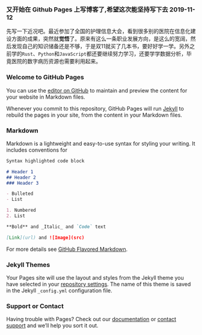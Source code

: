 ### 又开始在 Github Pages 上写博客了,希望这次能坚持写下去 2019-11-12
先写一下近况吧。最近参加了全国的护理信息大会，看到很多别的医院在信息化建设方面的成果，突然就**觉悟**了。原来有这么一条职业发展方向，是这么的宽阔，然后发现自己的知识储备还是不够，于是双11就买了几本书，要好好学一学。另外之前学的`Rust`、`Python`和`JavaScript`都还要继续努力学习，还要学学数据分析，毕竟医院的数字病历资源也需要利用起来。

### Welcome to GitHub Pages

You can use the [editor on GitHub](https://github.com/HeilAsuka/heilasuka.github.io/edit/master/index.md) to maintain and preview the content for your website in Markdown files.

Whenever you commit to this repository, GitHub Pages will run [Jekyll](https://jekyllrb.com/) to rebuild the pages in your site, from the content in your Markdown files.

### Markdown

Markdown is a lightweight and easy-to-use syntax for styling your writing. It includes conventions for

```markdown
Syntax highlighted code block

# Header 1
## Header 2
### Header 3

- Bulleted
- List

1. Numbered
2. List

**Bold** and _Italic_ and `Code` text

[Link](url) and ![Image](src)
```

For more details see [GitHub Flavored Markdown](https://guides.github.com/features/mastering-markdown/).

### Jekyll Themes

Your Pages site will use the layout and styles from the Jekyll theme you have selected in your [repository settings](https://github.com/HeilAsuka/heilasuka.github.io/settings). The name of this theme is saved in the Jekyll `_config.yml` configuration file.

### Support or Contact

Having trouble with Pages? Check out our [documentation](https://help.github.com/categories/github-pages-basics/) or [contact support](https://github.com/contact) and we’ll help you sort it out.
